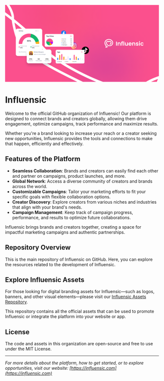 ![Influensic Banner](../Github_Banner.png)

# Influensic

Welcome to the official GitHub organization of Influensic! Our platform is designed to connect brands and creators globally, allowing them drive engagement, optimize campaigns, track performance and maximize results.

Whether you're a brand looking to increase your reach or a creator seeking new opportunities, Influensic provides the tools and connections to make that happen, efficiently and effectively.

## Features of the Platform

- **Seamless Collaboration**: Brands and creators can easily find each other and partner on campaigns, product launches, and more.
- **Global Network**: Access a diverse community of creators and brands across the world.
- **Customizable Campaigns**: Tailor your marketing efforts to fit your specific goals with flexible collaboration options.
- **Creator Discovery**: Explore creators from various niches and industries that align with your brand's needs.
- **Campaign Management**: Keep track of campaign progress, performance, and results to optimize future collaborations.

Influensic brings brands and creators together, creating a space for impactful marketing campaigns and authentic partnerships.

## Repository Overview

This is the main repository of Influensic on GitHub. Here, you can explore the resources related to the development of Influensic.

## Explore Influensic Assets

For those looking for digital branding assets for Influensic—such as logos, banners, and other visual elements—please visit our [Influensic Assets Repository](https://github.com/influensicdev/assets).

This repository contains all the official assets that can be used to promote Influensic or integrate the platform into your website or app.

## License

The code and assets in this organization are open-source and free to use under the MIT License.

---

_For more details about the platform, how to get started, or to explore opportunities, visit our website: [https://influensic.com](https://influensic.com)_
